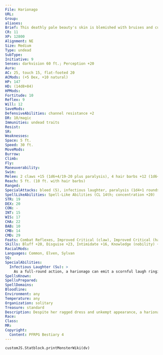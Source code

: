 ```yaml
---
File: Harionago
URL: 
Group: 
aliases: 
Brief: This deathly pale beauty's skin is blemished with bruises and cuts, yet a smile shows behind her flowing tangle of hair.
CR: 11
XP: 12800
Alignment: NE
Size: Medium
Type: undead
SubType: 
Initiative: 9
Senses: darkvision 60 ft.; Perception +20
Aura: 
AC: 25, touch 15, flat-footed 20
ACMods: (+5 Dex, +10 natural)
HP: 147
HD: (14d8+84)
HPMods: 
Fortitude: 10
Reflex: 9
Will: 12
SaveMods: 
DefensiveAbilities: channel resistance +2
DR: 10/magic
Immunities: undead traits
Resist: 
SR: 
Weaknesses: 
Space: 5 ft.
Speed: 30 ft.
MoveMods: 
Burrow: 
Climb: 
Fly: 
Maneuverability: 
Swim: 
Melee: 2 claws +15 (1d6+4/19-20 plus paralysis), 4 hair barbs +12 (1d6+2/19-20 plus bleed)
Reach: 5 ft. (10 ft. with hair barbs)
Ranged: 
SpecialAttacks: bleed (5), infectious laughter, paralysis (1d4+1 rounds, DC 23)
SpellLikeAbilities: Spell-Like Abilities (CL 14th; concentration +20)   3/day-feather fall, levitate, ray of enfeeblement (DC 17), unnatural lustUM (DC 18)   1/day-charm monster (DC 19), vampiric touch (DC 19)
STR: 19
DEX: 20
CON: -
INT: 15
WIS: 17
CHA: 22
BAB: 10
CMB: 14
CMD: 29
Feats: Combat Reflexes, Improved Critical (claw), Improved Critical (hair barb), Improved Initiative, Improved Natural Attack (hair barb), Multiattack, Weapon Finesse
Skills: Bluff +20, Disguise +23, Intimidate +16, Knowledge (nobility) +5, Perception +20, Perform (sing) +10, Sense Motive +20, Stealth +22
RacialMods: 
Languages: Common, Elven, Sylvan
SQ: 
SpecialAbilities:
  Infectious Laughter (Su): >
    As a full-round action, a harionago can emit a scornful laugh ringing out in a 60-foot burst. A creature that hears the laughter must succeed at a DC 23 Will saving thrown or be affected as the hideous laughter spell (CL 14th), except that a laughing creature is considered helpless to the harionago. A creature that successfully saves against a harionago's scornful laughter can't be affected by that same harionago's laughter for 24 hours. This is a mind-affecting effect that can be countered with the countersong class feature. Its save DC is Charisma-based.
SpellsKnown: 
SpellsPrepared: 
SpellDomains: 
Bloodline: 
Environment: any
Temperature: any
Organization: solitary
Treasure: standard
Description: Despite her ragged dress and unkempt appearance, a harionago is a beautiful and graceful creature. She walks the roads at night pretending to be a lost damsel, luring those she encounters close before striking with her paralyzing claws and jagged hair barbs. However, a harionago's most dangerous weapon is her laugh. A resounding cackle of mocking scorn and hateful malice, it compels those around her to join in mocking concert. A harionago is formed when an innocent woman is murdered in some unspeakable fashion. She rises, twisted by the injustice of the crime against her, into an unnatural and bloodthirsty horror that hunts unsuspecting victims while trying to sate an everlasting lust for revenge. Destroying a harionago doesn't always lay her to rest for good. On rare occasions and by mysterious means, a harionago rises again after a year and a day to resume her hunt. She can only rest after she takes her revenge on those who murdered her. If her murderers are already dead when she returns, she will rest only once every member of her murderers' family lines has been slaughtered.
Race: 
Class: 
MR: 
Copyright:
  Content: PFRPG Bestiary 4
---
```

```dataviewjs
customJS.Statblock.printMonsterWiki(dv)
```
